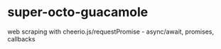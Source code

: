 # super-octo-guacamole
web scraping with cheerio.js/requestPromise - async/await, promises, callbacks 
